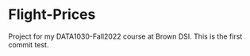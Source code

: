 # Flight-Prices
Project for my DATA1030-Fall2022 course at Brown DSI.
This is the first commit test.
